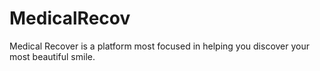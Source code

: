 # MedicalRecov
Medical Recover is a platform most focused in helping you discover your most beautiful smile.
